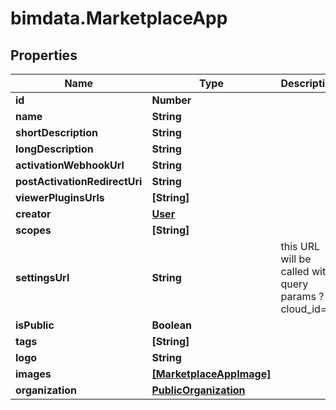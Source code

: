 # bimdata.MarketplaceApp

## Properties

Name | Type | Description | Notes
------------ | ------------- | ------------- | -------------
**id** | **Number** |  | [readonly] 
**name** | **String** |  | 
**shortDescription** | **String** |  | 
**longDescription** | **String** |  | 
**activationWebhookUrl** | **String** |  | [optional] 
**postActivationRedirectUri** | **String** |  | [optional] 
**viewerPluginsUrls** | **[String]** |  | [optional] 
**creator** | [**User**](User.md) |  | [readonly] 
**scopes** | **[String]** |  | [readonly] 
**settingsUrl** | **String** | this URL will be called with query params ?cloud_id&#x3D; | [optional] 
**isPublic** | **Boolean** |  | [optional] 
**tags** | **[String]** |  | [optional] 
**logo** | **String** |  | [optional] 
**images** | [**[MarketplaceAppImage]**](MarketplaceAppImage.md) |  | [readonly] 
**organization** | [**PublicOrganization**](PublicOrganization.md) |  | [readonly] 


